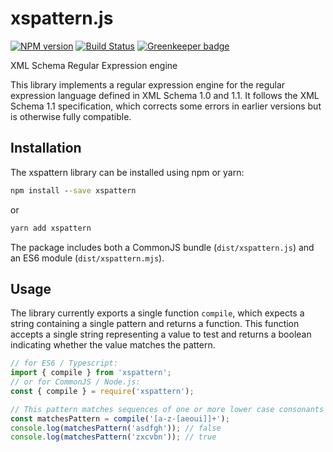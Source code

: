 # xspattern.js

[![NPM version](https://badge.fury.io/js/xspattern.svg)](https://badge.fury.io/js/xspattern)
[![Build Status](https://travis-ci.org/bwrrp/xspattern.js.svg?branch=master)](https://travis-ci.org/bwrrp/xspattern.js)
[![Greenkeeper badge](https://badges.greenkeeper.io/bwrrp/xspattern.js.svg)](https://greenkeeper.io/)

XML Schema Regular Expression engine

This library implements a regular expression engine for the regular
expression language defined in XML Schema 1.0 and 1.1. It follows the XML
Schema 1.1 specification, which corrects some errors in earlier versions but
is otherwise fully compatible.

## Installation

The xspattern library can be installed using npm or yarn:

```bat
npm install --save xspattern
```

or

```bat
yarn add xspattern
```

The package includes both a CommonJS bundle (`dist/xspattern.js`) and an ES6
module (`dist/xspattern.mjs`).

## Usage

The library currently exports a single function `compile`, which expects a
string containing a single pattern and returns a function. This function
accepts a single string representing a value to test and returns a boolean
indicating whether the value matches the pattern.

```javascript
// for ES6 / Typescript:
import { compile } from 'xspattern';
// or for CommonJS / Node.js:
const { compile } = require('xspattern');

// This pattern matches sequences of one or more lower case consonants
const matchesPattern = compile('[a-z-[aeoui]]+');
console.log(matchesPattern('asdfgh')); // false
console.log(matchesPattern('zxcvbn')); // true
```
